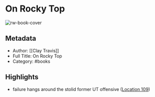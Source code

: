 # On Rocky Top

![rw-book-cover](https://m.media-amazon.com/images/I/717uGSD0mqL._SY160.jpg)

## Metadata
- Author: [[Clay Travis]]
- Full Title: On Rocky Top
- Category: #books

## Highlights
- failure hangs around the stolid former UT offensive ([Location 109](https://readwise.io/to_kindle?action=open&asin=B002JXB8CU&location=109))
